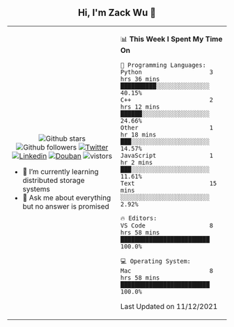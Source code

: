 <h2 align="center"> Hi, I'm Zack Wu 👋 </h2>

<table>
    <tr>
        <td valign="center" width="50%">
            <p align="center">
              <img src="https://img.shields.io/github/stars/izackwu?style=social" alt="Github stars" />
              <img src="https://img.shields.io/github/followers/izackwu?style=social" alt="Github followers" />
              <a href="https://twitter.com/_zackwu"><img src="https://img.shields.io/badge/@__zackwu-1DA1F2?style=flat&logo=Twitter&logoColor=white" alt="Twitter"/></a>
              <a href="https://www.linkedin.com/in/wuzhengke/?locale=en_US"><img src="https://img.shields.io/badge/@wuzhengke-0073b1?style=flat&logo=LinkedIn&logoColor=white" alt="Linkedin" /></a>
              <a href="https://www.douban.com/people/keith1"><img src="https://img.shields.io/badge/@keith1-007722?style=flat&logo=Douban&logoColor=white" alt="Douban" /></a>
              <img src="https://visitor-badge.glitch.me/badge?page_id=keithnull" alt="vistors" />
            </p>
            <ul>
                <li>🌱 I’m currently learning distributed storage systems</li>
                <li>💬 Ask me about everything but no answer is promised</li>
            </ul>
        </td>
       <td valign="top" width="50%">
    
<!--START_SECTION:waka-->
📊 **This Week I Spent My Time On** 

```text
💬 Programming Languages: 
Python                   3 hrs 36 mins       ██████████░░░░░░░░░░░░░░░   40.15% 
C++                      2 hrs 12 mins       ██████░░░░░░░░░░░░░░░░░░░   24.66% 
Other                    1 hr 18 mins        ███░░░░░░░░░░░░░░░░░░░░░░   14.57% 
JavaScript               1 hr 2 mins         ███░░░░░░░░░░░░░░░░░░░░░░   11.61% 
Text                     15 mins             ░░░░░░░░░░░░░░░░░░░░░░░░░   2.92%

🔥 Editors: 
VS Code                  8 hrs 58 mins       █████████████████████████   100.0%

💻 Operating System: 
Mac                      8 hrs 58 mins       █████████████████████████   100.0%

```


 Last Updated on 11/12/2021
<!--END_SECTION:waka-->
</td></tr>
</table>


